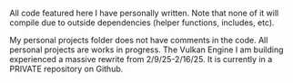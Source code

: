 All code featured here I have personally written. Note that none of it will compile due to outside dependencies 
(helper functions, includes, etc).

My personal projects folder does not have comments in the code. All personal projects are works in progress. 
The Vulkan Engine I am building experienced a massive rewrite from 2/9/25-2/16/25. It is currently in a PRIVATE repository on Github.


